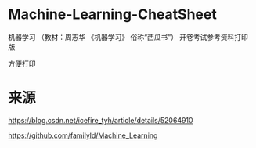 # Machine-Learning-CheatSheet
机器学习 （教材：周志华 《机器学习》 俗称“西瓜书”） 开卷考试参考资料打印版

方便打印

# 来源
https://blog.csdn.net/icefire_tyh/article/details/52064910

https://github.com/familyld/Machine_Learning
